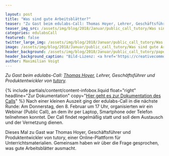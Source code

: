 ```yaml
---

layout: post
title: "Was sind gute Arbeitsblätter?"
teaser: "Zu Gast beim edulabs-Call: Thomas Hoyer, Lehrer, Geschäftsführer und Produktentwickler von tutory."
teaser_img_src: /assets/img/blog/2018/Januar/public_call_tutory/Was sind gute Arbeitsblätter.jpg
categories: edulabsCall
featured: false
twitter_large_img: /assets/img/blog/2018/Januar/public_call_tutory/Was sind gute Arbeitsblätter.jpg
image: /assets/img/blog/2018/Januar/public_call_tutory/Was sind gute Arbeitsblätter.jpg
header_background: /assets/img/blog/2018/Januar/public_call_tutory/papers.jpg
header_background_caption: "Bild-Lizenz: <a href='https://creativecommons.org/share-your-work/public-domain/cc0/'>CC0</a>"
author: Maximilian Voigt
---
```

*Zu Gast beim edulabs-Call: [Thomas Hoyer](https://twitter.com/thohoyer), Lehrer, Geschäftsführer und Produktentwickler von [tutory](https://www.tutory.de/).*<br>
<!-- include infobox -->
{% include partials/content/content-infobox.liquid float="right" headline="Zur Dokumentation" copy="<a href='https://pad.okfn.de/p/call_gute_Arbeitsbl%C3%A4tter'>Hier geht es zur Dokumentation des Calls</a>" %}
Nach einer kleinen Auszeit ging der edulabs-Call in die nächste Runde: Am Donnerstag, den 8. Februar um 17 Uhr, organisierten wir ein Webinar (Public Call), an dem ihr per Laptop, Smartphone oder Telefon teilnehmen konntet. Der Call findet regelmäßig statt und soll dem Austausch und der Vernetzung dienen.

Dieses Mal zu Gast war Thomas Hoyer, Geschäftsführer und Produktentwickler von tutory, einer Online-Plattform für Unterrichtsmaterialien. Gemeinsam haben wir über die Frage gesprochen, was gute Arbeitsblätter ausmacht. 